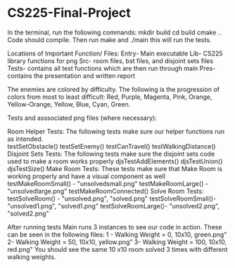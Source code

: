 # CS225-Final-Project
In the terminal, run the following commands:
mkdir build
cd build
cmake ..
Code should compile.  Then run make and ./main this will run the tests.

Locations of Important Function/ Files:
Entry- Main executable
Lib- CS225 library functions for png
Src- room files, bst files, and disjoint sets files
Tests- contains all test functions which are then run through main
Pres- contains the presentation and written report

The enemies are colored by difficulty. The following is the progression of colors from most to least difficult: Red, Purple, Magenta, Pink, Orange, Yellow-Orange, Yellow, Blue, Cyan, Green.

Tests and asssociated png files (where necessary):

Room Helper Tests:
    The following tests make sure our helper functions run as intended.  
    testSetObstacle()
    testSetEnemy()
    testCanTravel()
    testWalkingDistance()
Disjoint Sets Tests:
    The following tests make sure the disjoint sets code used to make a room works properly
    djsTestAddElements()
    djsTestUnion()
    djsTestSize()
Make Room Tests:
    These tests make sure that Make Room is working properly and have a visual component as well
    testMakeRoomSmall() - "unsolvedsmall.png"
    testMakeRoomLarge() - "unsolvedlarge.png"
    testMakeRoomConnected()
Solve Room Tests:
    testSolveRoom() - "unsolved.png", "solved.png"
    testSolveRoomSmall()- "unsolved1.png", "solved1.png"
    testSolveRoomLarge()- "unsolved2.png", "solved2.png"

After running tests Main runs 3 instances to see our code in action.  These can be seen in the following files:
1 - Walking Weight = 0, 10x10, green.png"
2- Walking Weight = 50, 10x10, yellow.png"
3- Walking Weight = 100, 10x10, red.png"
You should see the same 10 x10 room solved 3 times with different walking weights.
